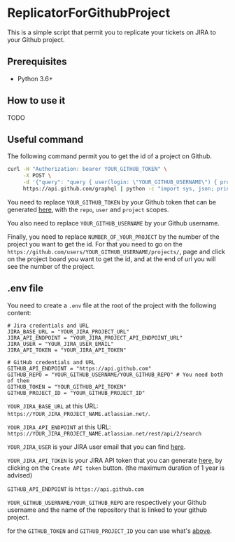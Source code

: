 # ReplicatorForGithubProject

This is a simple script that permit you to replicate your tickets on JIRA to your Github project.

## Prerequisites

- Python 3.6+

## How to use it

TODO

## Useful command

The following command permit you to get the id of a project on Github.

```bash
curl -H "Authorization: bearer YOUR_GITHUB_TOKEN" \
     -X POST \
     -d '{"query": "query { user(login: \"YOUR_GITHUB_USERNAME\") { projectV2(number: NUMBER_OF_YOUR_PROJECT) { id } } }"}' \
     https://api.github.com/graphql | python -c "import sys, json; print(json.load(sys.stdin)['data']['user']['projectV2']['id'])"
```

You need to replace `YOUR_GITHUB_TOKEN` by your Github token that can be generated [here](https://github.com/settings/tokens), with the `repo`, `user` and `project` scopes.

You also need to replace `YOUR_GITHUB_USERNAME` by your Github username.

Finally, you need to replace `NUMBER_OF_YOUR_PROJECT` by the number of the project you want to get the id. For that you need to go on the `https://github.com/users/YOUR_GITHUB_USERNAME/projects/`, page and click on the project board you want to get the id, and at the end of url you will see the number of the project.


## .env file

You need to create a `.env` file at the root of the project with the following content:

```env
# Jira credentials and URL
JIRA_BASE_URL = "YOUR_JIRA_PROJECT_URL"
JIRA_API_ENDPOINT = "YOUR_JIRA_PROJECT_API_ENDPOINT_URL"
JIRA_USER = "YOUR_JIRA_USER_EMAIL"
JIRA_API_TOKEN = "YOUR_JIRA_API_TOKEN"

# GitHub credentials and URL
GITHUB_API_ENDPOINT = "https://api.github.com"
GITHUB_REPO = "YOUR_GITHUB_USERNAME/YOUR_GITHUB_REPO" # You need both of them
GITHUB_TOKEN = "YOUR_GITHUB_API_TOKEN"
GITHUB_PROJECT_ID = "YOUR_GITHUB_PROJECT_ID"
```

`YOUR_JIRA_BASE_URL` at this URL: `https://YOUR_JIRA_PROJECT_NAME.atlassian.net/`.

`YOUR_JIRA_API_ENDPOINT` at this URL: `https://YOUR_JIRA_PROJECT_NAME.atlassian.net/rest/api/2/search`

`YOUR_JIRA_USER` is your JIRA user email that you can find [here](https://id.atlassian.com/manage-profile/profile-and-visibility).

`YOUR_JIRA_API_TOKEN` is your JIRA API token that you can generate [here](https://id.atlassian.com/manage-profile/security/api-tokens), by clicking on the `Create API token` button. (the maximum duration of 1 year is advised)

`GITHUB_API_ENDPOINT` is `https://api.github.com`

`YOUR_GITHUB_USERNAME/YOUR_GITHUB_REPO` are respectively your Github username and the name of the repository that is linked to your github project.

for the `GITHUB_TOKEN` and `GITHUB_PROJECT_ID` you can use what's [above](#useful-command).



